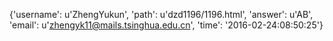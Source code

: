 {'username': u'ZhengYukun', 'path': u'dzd1196/1196.html', 'answer': u'AB', 'email': u'zhengyk11@mails.tsinghua.edu.cn', 'time': '2016-02-24:08:50:25'}